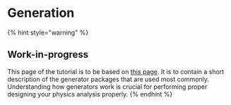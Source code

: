 # Generation

{% hint style="warning" %}
## Work-in-progress

This page of the tutorial is to be based on [this page](https://docbes3.ihep.ac.cn/~offlinesoftware/index.php/Generator). It is to contain a short description of the generator packages that are used most commonly. Understanding how generators work is crucial for performing proper designing your physics analysis properly.
{% endhint %}

